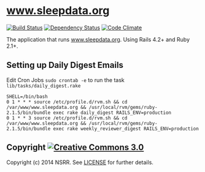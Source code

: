 www.sleepdata.org
=================

[![Build Status](https://travis-ci.org/nsrr/www.sleepdata.org.svg?branch=master)](https://travis-ci.org/nsrr/www.sleepdata.org)
[![Dependency Status](https://gemnasium.com/nsrr/www.sleepdata.org.svg)](https://gemnasium.com/nsrr/www.sleepdata.org)
[![Code Climate](https://codeclimate.com/github/nsrr/www.sleepdata.org/badges/gpa.svg)](https://codeclimate.com/github/nsrr/www.sleepdata.org)

The application that runs www.sleepdata.org. Using Rails 4.2+ and Ruby 2.1+.


## Setting up Daily Digest Emails

Edit Cron Jobs `sudo crontab -e` to run the task `lib/tasks/daily_digest.rake`

```
SHELL=/bin/bash
0 1 * * * source /etc/profile.d/rvm.sh && cd /var/www/www.sleepdata.org && /usr/local/rvm/gems/ruby-2.1.5/bin/bundle exec rake daily_digest RAILS_ENV=production
0 1 * * 3 source /etc/profile.d/rvm.sh && cd /var/www/www.sleepdata.org && /usr/local/rvm/gems/ruby-2.1.5/bin/bundle exec rake weekly_reviewer_digest RAILS_ENV=production
```

## Copyright [![Creative Commons 3.0](http://i.creativecommons.org/l/by-nc-sa/3.0/80x15.png)](http://creativecommons.org/licenses/by-nc-sa/3.0)

Copyright (c) 2014 NSRR. See [LICENSE](https://github.com/nsrr/www.sleepdata.org/blob/master/LICENSE) for further details.

